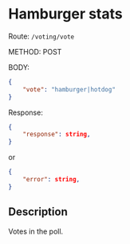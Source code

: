 # Hamburger stats

Route: `/voting/vote`

METHOD: POST

BODY: 

```json
{
    "vote": "hamburger|hotdog"
}
```

Response:

```json
{
    "response": string,
}
```

or

```json
{
    "error": string,
}
```

## Description

Votes in the poll.